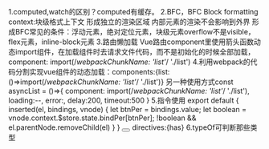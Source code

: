 1.computed,watch的区别？computed有缓存。
2.BFC，BFC Block formatting context:块级格式上下文
  形成独立的渲染区域
  内部元素的渲染不会影响到外界
  形成BFC常见的条件：浮动元素，绝对定位元素，块级元素overflow不是visible，flex元素，inline-block元素
3.路由懒加载
  Vue路由component里使用箭头函数动态import组件，在加载组件时去请求文件代码，而不是初始化的时候全部加载，component: import(/*webpackChunkName: 'list'*/ './list')
4.利用webpack的代码分割实现vue组件的动态加载：components:{list:()=>import(/*webpackChunkName: 'list'*/ './list')}
  另一种使用方式const asyncList = ()=>{
    component: import(/*webpackChunkName: 'list'*/ './list'),
    loading:--,
    error:,
    delay:200,
    timeout:500
  }
5.指令使用
  export default {
    inserted(el, bindings, vnode) {
        let btnPer = bindings.value;
        let boolean = vnode.context.$store.state.bindPer[btnPer];
        !boolean && el.parentNode.removeChild(el)
    }
  }
  <button v-has="add"></button>
  directives:{has}
6.typeOf可判断那些类型
